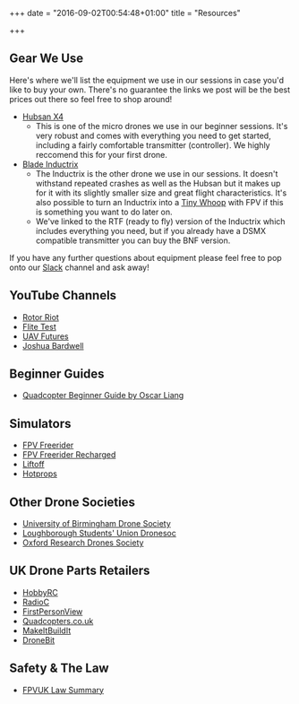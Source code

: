 +++
date = "2016-09-02T00:54:48+01:00"
title = "Resources"

+++

Gear We Use
-----------

Here's where we'll list the equipment we use in our sessions in case you'd like to buy your own. There's no guarantee
the links we post will be the best prices out there so feel free to shop around!

* [Hubsan X4](https://www.amazon.co.uk/gp/product/B009M1PO7W/ref=as_li_tl?ie=UTF8&camp=1634&creative=6738&creativeASIN=B009M1PO7W&linkCode=as2&tag=dron0cc-21)
    * This is one of the micro drones we use in our beginner sessions. It's very robust and comes with everything you need to get started, including a fairly
      comfortable transmitter (controller). We highly reccomend this for your first drone.
* [Blade Inductrix](http://www.sussex-model-centre.co.uk/shopexd.asp?id=53066)
    * The Inductrix is the other drone we use in our sessions. It doesn't withstand repeated crashes as well as the Hubsan
      but it makes up for it with its slightly smaller size and great flight characteristics. It's also possible to turn an
      Inductrix into a [Tiny Whoop](https://www.youtube.com/watch?v=D_yRN3Q2oM8) with FPV if this is something you want to do later on.
    * We've linked to the RTF (ready to fly) version of the Inductrix which includes everything you need, but if you already have a
      DSMX compatible transmitter you can buy the BNF version.

If you have any further questions about equipment please feel free to pop onto our [Slack](http://dronesoc.slack.com) channel and ask away!

YouTube Channels
----------------

* [Rotor Riot](https://www.youtube.com/channel/UCemG3VoNCmjP8ucHR2YY7hw)
* [Flite Test](https://www.youtube.com/user/flitetest)
* [UAV Futures](https://www.youtube.com/channel/UC3ioIOr3tH6Yz8qzr418R-g)
* [Joshua Bardwell](https://www.youtube.com/channel/UCX3eufnI7A2I7IkKHZn8KSQ)

Beginner Guides
---------------

* [Quadcopter Beginner Guide by Oscar Liang](https://oscarliang.com/quadcopter-tutorial-how-to-fly-drone/)

Simulators
----------

* [FPV Freerider](https://fpv-freerider.itch.io/fpv-freerider)
* [FPV Freerider Recharged](https://fpv-freerider.itch.io/fpv-freerider-recharged)
* [Liftoff](http://store.steampowered.com/app/410340/)
* [Hotprops](http://hotprops-fpv-race.com/home/)


Other Drone Societies
---------------------

* [University of Birmingham Drone Society](http://students.guild.bham.ac.uk/drone/)
* [Loughborough Students' Union Dronesoc](http://lsuds.misj.co.uk/index.php)
* [Oxford Research Drones Society](https://oxfordresearchdronessociety.wordpress.com)

UK Drone Parts Retailers
------------------------

* [HobbyRC](http://www.hobbyrc.co.uk)
* [RadioC](http://www.radioc.co.uk)
* [FirstPersonView](https://www.firstpersonview.co.uk)
* [Quadcopters.co.uk](http://www.quadcopters.co.uk)
* [MakeItBuildIt](http://makeitbuildit.co.uk)
* [DroneBit](https://www.dronebit.co.uk/)

Safety & The Law
----------------

* [FPVUK Law Summary](http://www.fpvuk.org/fpv-law/)
